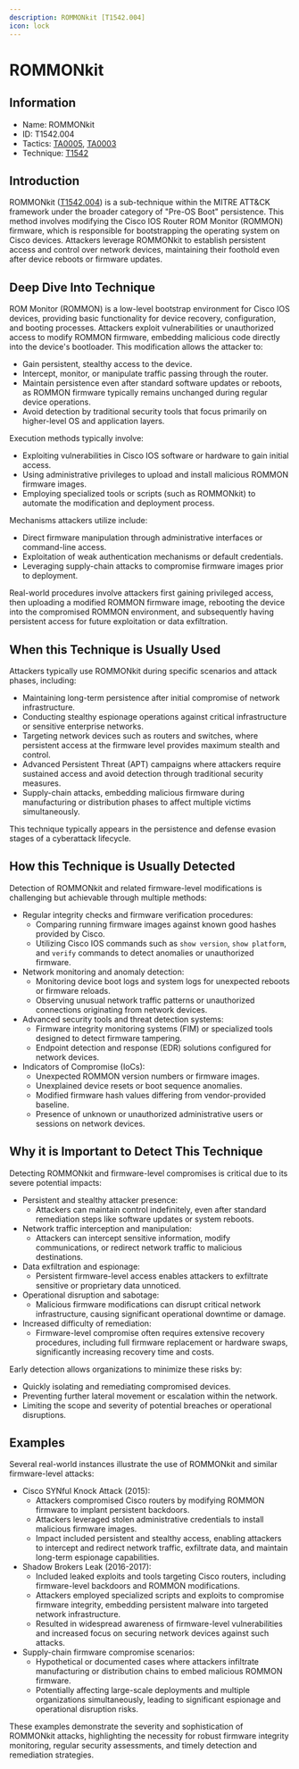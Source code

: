```yaml
---
description: ROMMONkit [T1542.004]
icon: lock
---
```


# ROMMONkit

## Information

* Name: ROMMONkit
* ID: T1542.004
* Tactics: [TA0005](../), [TA0003](../../ta0003/)
* Technique: [T1542](./)

## Introduction

ROMMONkit ([T1542.004](https://attack.mitre.org/techniques/T1542/004/)) is a sub-technique within the MITRE ATT\&CK framework under the broader category of "Pre-OS Boot" persistence. This method involves modifying the Cisco IOS Router ROM Monitor (ROMMON) firmware, which is responsible for bootstrapping the operating system on Cisco devices. Attackers leverage ROMMONkit to establish persistent access and control over network devices, maintaining their foothold even after device reboots or firmware updates.

## Deep Dive Into Technique

ROM Monitor (ROMMON) is a low-level bootstrap environment for Cisco IOS devices, providing basic functionality for device recovery, configuration, and booting processes. Attackers exploit vulnerabilities or unauthorized access to modify ROMMON firmware, embedding malicious code directly into the device's bootloader. This modification allows the attacker to:

* Gain persistent, stealthy access to the device.
* Intercept, monitor, or manipulate traffic passing through the router.
* Maintain persistence even after standard software updates or reboots, as ROMMON firmware typically remains unchanged during regular device operations.
* Avoid detection by traditional security tools that focus primarily on higher-level OS and application layers.

Execution methods typically involve:

* Exploiting vulnerabilities in Cisco IOS software or hardware to gain initial access.
* Using administrative privileges to upload and install malicious ROMMON firmware images.
* Employing specialized tools or scripts (such as ROMMONkit) to automate the modification and deployment process.

Mechanisms attackers utilize include:

* Direct firmware manipulation through administrative interfaces or command-line access.
* Exploitation of weak authentication mechanisms or default credentials.
* Leveraging supply-chain attacks to compromise firmware images prior to deployment.

Real-world procedures involve attackers first gaining privileged access, then uploading a modified ROMMON firmware image, rebooting the device into the compromised ROMMON environment, and subsequently having persistent access for future exploitation or data exfiltration.

## When this Technique is Usually Used

Attackers typically use ROMMONkit during specific scenarios and attack phases, including:

* Maintaining long-term persistence after initial compromise of network infrastructure.
* Conducting stealthy espionage operations against critical infrastructure or sensitive enterprise networks.
* Targeting network devices such as routers and switches, where persistent access at the firmware level provides maximum stealth and control.
* Advanced Persistent Threat (APT) campaigns where attackers require sustained access and avoid detection through traditional security measures.
* Supply-chain attacks, embedding malicious firmware during manufacturing or distribution phases to affect multiple victims simultaneously.

This technique typically appears in the persistence and defense evasion stages of a cyberattack lifecycle.

## How this Technique is Usually Detected

Detection of ROMMONkit and related firmware-level modifications is challenging but achievable through multiple methods:

* Regular integrity checks and firmware verification procedures:
  * Comparing running firmware images against known good hashes provided by Cisco.
  * Utilizing Cisco IOS commands such as `show version`, `show platform`, and `verify` commands to detect anomalies or unauthorized firmware.
* Network monitoring and anomaly detection:
  * Monitoring device boot logs and system logs for unexpected reboots or firmware reloads.
  * Observing unusual network traffic patterns or unauthorized connections originating from network devices.
* Advanced security tools and threat detection systems:
  * Firmware integrity monitoring systems (FIM) or specialized tools designed to detect firmware tampering.
  * Endpoint detection and response (EDR) solutions configured for network devices.
* Indicators of Compromise (IoCs):
  * Unexpected ROMMON version numbers or firmware images.
  * Unexplained device resets or boot sequence anomalies.
  * Modified firmware hash values differing from vendor-provided baseline.
  * Presence of unknown or unauthorized administrative users or sessions on network devices.

## Why it is Important to Detect This Technique

Detecting ROMMONkit and firmware-level compromises is critical due to its severe potential impacts:

* Persistent and stealthy attacker presence:
  * Attackers can maintain control indefinitely, even after standard remediation steps like software updates or system reboots.
* Network traffic interception and manipulation:
  * Attackers can intercept sensitive information, modify communications, or redirect network traffic to malicious destinations.
* Data exfiltration and espionage:
  * Persistent firmware-level access enables attackers to exfiltrate sensitive or proprietary data unnoticed.
* Operational disruption and sabotage:
  * Malicious firmware modifications can disrupt critical network infrastructure, causing significant operational downtime or damage.
* Increased difficulty of remediation:
  * Firmware-level compromise often requires extensive recovery procedures, including full firmware replacement or hardware swaps, significantly increasing recovery time and costs.

Early detection allows organizations to minimize these risks by:

* Quickly isolating and remediating compromised devices.
* Preventing further lateral movement or escalation within the network.
* Limiting the scope and severity of potential breaches or operational disruptions.

## Examples

Several real-world instances illustrate the use of ROMMONkit and similar firmware-level attacks:

* Cisco SYNful Knock Attack (2015):
  * Attackers compromised Cisco routers by modifying ROMMON firmware to implant persistent backdoors.
  * Attackers leveraged stolen administrative credentials to install malicious firmware images.
  * Impact included persistent and stealthy access, enabling attackers to intercept and redirect network traffic, exfiltrate data, and maintain long-term espionage capabilities.
* Shadow Brokers Leak (2016-2017):
  * Included leaked exploits and tools targeting Cisco routers, including firmware-level backdoors and ROMMON modifications.
  * Attackers employed specialized scripts and exploits to compromise firmware integrity, embedding persistent malware into targeted network infrastructure.
  * Resulted in widespread awareness of firmware-level vulnerabilities and increased focus on securing network devices against such attacks.
* Supply-chain firmware compromise scenarios:
  * Hypothetical or documented cases where attackers infiltrate manufacturing or distribution chains to embed malicious ROMMON firmware.
  * Potentially affecting large-scale deployments and multiple organizations simultaneously, leading to significant espionage and operational disruption risks.

These examples demonstrate the severity and sophistication of ROMMONkit attacks, highlighting the necessity for robust firmware integrity monitoring, regular security assessments, and timely detection and remediation strategies.
